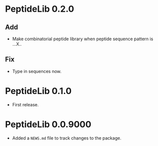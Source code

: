 # PeptideLib 0.2.0

## Add

* Make combinatorial peptide library when peptide sequence pattern is ...X..

## Fix

* Type in sequences now.

# PeptideLib 0.1.0

* First release.

# PeptideLib 0.0.9000

* Added a `NEWS.md` file to track changes to the package.
